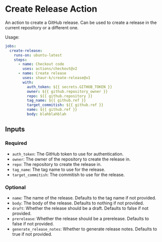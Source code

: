# Create Release Action

An action to create a GitHub release.
Can be used to create a release in the current repository or a different one.

Usage:
```yaml
jobs:
  create-release:
    runs-on: ubuntu-latest
    steps:
      - name: Checkout code
        uses: actions/checkout@v2
      - name: Create release
        uses: shaur-k/create-release@v1
        with:
          auth_token: ${{ secrets.GITHUB_TOKEN }}
          owner: ${{ github.repository_owner }}
          repo: ${{ github.repository }}
          tag_name: ${{ github.ref }}
          target_commitish: ${{ github.ref }}
          name: ${{ github.ref }}
          body: blahblahblah
```

## Inputs

### Required

- `auth_token`: The GitHub token to use for authentication.
- `owner`: The owner of the repository to create the release in.
- `repo`: The repository to create the release in.
- `tag_name`: The tag name to use for the release.
- `target_commitish`: The commitish to use for the release.

### Optional

- `name`: The name of the release. Defaults to the tag name if not provided.
- `body`: The body of the release. Defaults to nothing if not provided.
- `draft`: Whether the release should be a draft. Defaults to false if not provided.
- `prerelease`: Whether the release should be a prerelease. Defaults to false if not provided.
- `generate_release_notes`: Whether to generate release notes. Defaults to true if not provided.
